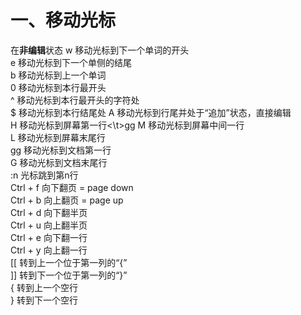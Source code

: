 # 一、移动光标
在**非编辑**状态
w   移动光标到下一个单词的开头<br>
e   移动光标到下一个单侧的结尾<br>
b   移动光标到上一个单词<br>
0   移动光标到本行最开头<br>
^   移动光标到本行最开头的字符处<br>
$   移动光标到本行结尾处
A   移动光标到行尾并处于“追加”状态，直接编辑<br>
H   移动光标到屏幕第一行<\t>gg
M   移动光标到屏幕中间一行<br>
L   移动光标到屏幕末尾行<br>
gg  移动光标到文档第一行<br>
G   移动光标到文档末尾行<br>
:n  光标跳到第n行<br>
Ctrl + f  向下翻页 = page down<br>
Ctrl + b  向上翻页 = page up<br>
Ctrl + d  向下翻半页<br>
Ctrl + u  向上翻半页<br>
Ctrl + e  向下翻一行<br>
Ctrl + y  向上翻一行<br>
[[ 转到上一个位于第一列的“{”<br>
]] 转到下一个位于第一列的“}”<br>
{ 转到上一个空行<br>
} 转到下一个空行<br>
